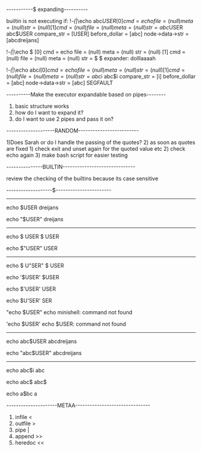 -----------$ expanding----------

builtin is not executing if:
 !_-(_|\echo abc$USER
[0]      cmd = echo     file = (null)   meta = (null)   str = (null)
[1]      cmd = (null)   file = (null)   meta = (null)   str = abc$USER
abc$USER compare_str = [USER]
before_dollar = [abc]
node->data->str = [abcdreijans]

 !_-(_|\echo $
[0]      cmd = echo     file = (null)   meta = (null)   str = (null)
[1]      cmd = (null)   file = (null)   meta = (null)   str = $
$ expander:             dolllaaaah

 !_-(_|\echo abc$i
[0]      cmd = echo     file = (null)   meta = (null)   str = (null)
[1]      cmd = (null)   file = (null)   meta = (null)   str = abc$i
abc$i compare_str = [i]
before_dollar = [abc]
node->data->str = [abc]
SEGFAULT

----------Make the executor expandable based on pipes--------

1) basic structure works
2) how do I want to expand it?
3) do I want to use 2 pipes and pass it on?


--------------------RANDOM-------------------------

1)Does Sarah or do I handle the passing of the quotes?
2) as soon as quotes are fixed 
    1) check exit and unset again for the quoted value etc
    2) check echo again
3) make bash script for easier testing


---------------BUILTIN------------------------------

review the checking of the builtins because its case sensitive


-------------------$-----------------------

-----------------------------------------

echo $USER
dreijans

echo "$USER"
dreijans

------------------------------------------------

echo $ USER
$ USER

echo $"USER"
USER

-------------------------------------------------

echo $ U"SER"
$ USER

echo '$USER'
$USER

echo $'USER'
USER

echo $U'SER'
SER

"echo $USER"
echo minishell: command not found

'echo $USER'
echo $USER: command not found


-------------------------------------------------

echo abc$USER
abcdreijans

echo "abc$USER"
abcdreijans

-----------------------------------------------------

echo abc$i
abc

echo abc$
abc$

echo a$bc
a


---------------------METAA-------------------------------

1) infile <
2) outfile >
3) pipe |
4) append >>
5) heredoc <<